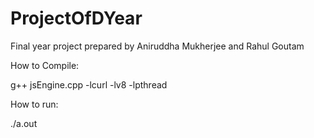 # ProjectOfDYear
Final year project prepared by Aniruddha Mukherjee and Rahul Goutam

How to Compile:

g++ jsEngine.cpp -lcurl -lv8 -lpthread

How to run:

./a.out
